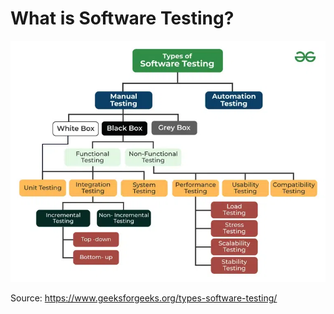 # What is Software Testing?

![image](https://raw.githubusercontent.com/shyam2k23/repo2024/refs/heads/main/Software-Testing-768-copy.webp)

Source: https://www.geeksforgeeks.org/types-software-testing/
